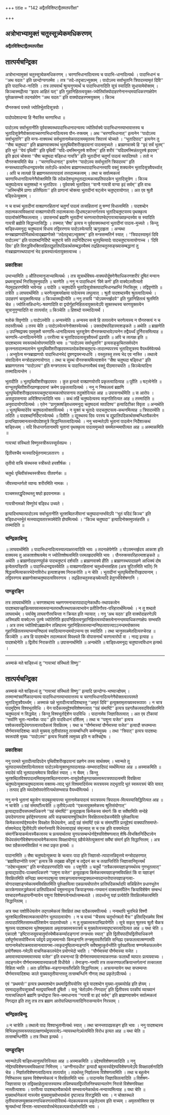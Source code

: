 +++
title = "142 अद्वैतविशिष्टाद्वैतमतपरीक्षा"

+++


## अत्रोभाभ्यामुक्तं चतुस्सूत्र्येकमधिकरणम्

**अद्वैतविशिष्टाद्वैतमतपरीक्षा**

## **तात्पर्यचन्द्रिका**

अत्रोभाभ्यामुक्तं चतुस्सूत्र्येकमधिकरणम् । चरणाभिधानादित्यस्य च पादाभि-धानादित्यर्थः । पादाभिधानं च ‘‘अथ यदतः’’ इति छान्दोग्यगतमेव । तत्र ‘‘तदे-तदृचाऽभ्युक्तम् । पादोऽस्य सर्वाभूतानि त्रिपादस्यामृतं दिवि’’ इति पादाभिधा-नादिति । तत्र लाघवार्थं श्रुत्यनुगमार्थं च पादाभिधानादिति सूत्रं स्यादिति सुधायामेवोक्तम् । किञ्चास्मद्रीत्या ‘‘हृदय आहितं यत्’’ इति गुहानिहितत्वयुक्त-ज्योतिर्वाक्योदाहरणेनानन्दमयाधिकरणाक्षेपेण पूर्वपक्षसम्भवे तदनाक्षेपेण ‘‘अथ यदतः’’ इति वाक्योदाहरणमयुक्तम् । किञ्च

पौनरुक्त्यं परमते ज्योतिर्भूतादिसूत्रयोः ।

पादोपदेशादन्या हि नैवास्ति चरणाभिधा ॥

पादोऽस्य सर्वाभूतानीति पूर्ववाक्यस्थपादाभिधानादन्यस्य ज्योतिर्वाक्ये पादाभिधानस्याभावात्तस्य च भूतादिसूत्रेणैवोक्तत्वाच्चरणाभिधानादित्यस्य पौन-रुक्त्यम् । अथ ‘‘चरणाभिधानात्’’ इत्यनेन ‘‘पादोऽस्य सर्वाभूतानि’’ इति मन्त्र-वाक्यस्थं सर्वभूतानामेकपादत्वममृतस्य त्रिपात्त्वं चोच्यते । ‘‘भूतादिपाद’’ इत्यनेन तु ‘‘सैषा चतुष्पदा’’ इति ब्राह्मणवाक्यस्थं भूतपृथिवीशरीरहृदयानां पादत्वमुच्यते । ब्राह्मणवाक्ये हि ‘‘इदं सर्वं भूतम्’’ इति भूतं ‘‘येयं पृथिवी’’ इति पृथिवीं ‘‘यदि-दमस्मिन्पुरुषे शरीरम्’’ इति शरीरं ‘‘यदिदमस्मिन्नंतःपुरुषे हृदयम्’’ इति हृदयं चोक्त्वा ‘‘सैषा चतुष्पदा षड्विधा गायत्रि’’ इति भूतादीनां चतुर्णां पादत्वं व्यपदिश्यते । ततो न पौनरुक्त्यमिति चेन्न । ‘‘चरणाभिधानात्’’ इत्यनेन ‘‘पादोऽस्य सर्वाभूतानि त्रिपादस्य’’ इति मन्त्रस्थपादाभिधानद्वयस्येव ततोऽधि-कार्थस्य ब्राह्मणस्थपादाभिधानस्यापि वक्तुं शक्यत्वेन भूतादिसूत्रवैयर्थ्यात् । अपि च त्वत्पक्षे हि ब्रह्मणस्तत्तत्पादत्वं तत्तदात्मकत्वम् । तथा च सर्वात्मकत्वं चरणाभिधानादित्यनेनैवोक्तमिति किं तदेकदेशभूतभूताद्यात्मकत्वप्रतिपादकेन भूतादिसूत्रेण । किञ्च चतुष्पदेत्यत्र चतुश्शब्दो न भूतादिपरः । पूर्ववाक्ये भूतादिवत् ‘‘वाग्वै गायत्री वाग्वा इदं सर्वम्’’ इति वाचः ‘‘अस्मिन्हीमे प्राणाः प्रतिष्ठिताः’’ इति प्राणानां चोक्त्या भूतादीनां षट्त्वेन चतुष्ट्वायोगात् । अत एव श्रुतौ षड्विधेत्युक्तम् ।

न च वाच्यं भूतादीनां वाक्प्राणरहितानां चतुर्णां पादत्वं तत्सहितानां तु षण्णां विधात्वमिति । पादशब्देन तदात्मकत्वविवक्षायां वाक्प्राणयोरपि तदात्मकत्वा-द्विधाषट्कान्तर्गतस्य भूतादिचतुष्टयस्य पृथक्कृत्य पादत्वोक्तेर्निष्फलत्वात् । उपासनार्थं ब्रह्मणि भूतादीनां चरणत्वारोपश्चेद्गायत्र्याख्यछन्दस्येव स स्यादिति गायत्री ब्रह्मेति सिद्धान्तासिद्धिः । तस्मात् ‘सैषा’ इत्यत्र न पूर्ववाक्यस्थानां भूतादीनां पादत्व-मुच्यते । किन्तु षाड्विध्यमनूद्य चतुष्पदत्वं विधाय तद्विवरणाय पादोऽस्येत्यादि ऋगुदाहृता । अन्यथा मन्त्रब्राह्मणयोर्भिन्नार्थत्वाद्ब्रह्मणोक्ते ‘‘तदेतदृचाऽभ्युक्तम्’’ इति मन्त्रसम्मतिर्न स्यात् । ‘‘त्रिपादस्यामृतं दिवि पादोऽस्य’’ इति पादशब्दनिर्दिष्टे चतुष्टये सति तदनिर्दिष्टस्य भूतपृथिव्यादेः पादचतुष्टयत्वायोगाच्च । ‘दिवि दिवः’ इति विरुद्धविभक्तिसहितद्युप्रातिपदिकार्थसम्बद्धस्यैक्यं तद्रहितचतुस्सङ्ख्यासम्बद्धानां तु मंत्रब्राह्मणस्थपादानां भेद इत्यस्यात्यंतायुक्तत्वाच्च ।

### **प्रकाशिका**

उभाभ्यामिति ॥ औतिरामानुजाभ्यामित्यर्थः । तत्र सूत्रार्थविषय-वाक्ययोर्दूषणेनैवाधिकरणशरीरं दूषितं मन्वानः प्रथमसूत्रार्थं निरसितुमनुवदति ॥ चरणेति ॥ ननु न पादाभिधानं ‘विमे कर्ण’ इति वाक्येऽस्तीत्यतो नेदमुदाहरणमिति भावेनाह ॥ पादेति ॥ चतुष्पदेति भूतादिसूत्रोक्तपादाभिधानभ्रान्तिं निरसितुम् । तद्विवृणोति ॥ तत्रेति ॥ लाघवार्थमिति ॥ चरणेत्युक्त्यपेक्षया पादेत्यस्य लघुत्वात् । श्रुतौ पादशब्दस्यैव श्रुतत्वादित्यर्थः । उदाहरणं चायुक्तमित्याह ॥ किञ्चास्मद्रीत्येति ॥ ननु तत्रापि ‘‘योऽयमन्तर्हृदये’’ इति गुहानिहितत्वं श्रुतमिति चेन्न । ज्योतिःसन्निधानेऽ-श्रवणादिति वा द्वयोर्गुहानिहितत्वयुक्तत्वेऽपि सूक्तस्थस्य चरणयुक्तत्वेन सूत्रानुगुण्यादिति वा तात्पर्यात् ॥ किञ्चेति ॥ हिशब्दो यस्मादित्यर्थे ।

श्लोकं विवृणोति ॥ पादोऽस्येति ॥ अन्यस्येति ॥ अन्यस्य सत्त्वे हि तत्परत्वेन चरणेत्यस्य न पौनरुक्त्यं न च तदस्तीत्यर्थः ॥ तस्य चेति ॥ पादोऽस्येत्यनेनोक्तस्येत्यर्थः । उक्तदोषपरिहारमाशङ्कते ॥ अथेति ॥ ब्राह्मणेति ॥ उपनिषद्वाक्य एवमुक्तौ चरणाभि-धानादित्यस्य भूतसूत्रेण पौनरुक्त्याभावेऽप्यनेन तद्वैयर्थ्यं दुर्निरासमित्याह ॥ चरणाभि-धानादित्यनेनेति ॥ पररीत्या च भूतादिपादत्वसूत्रवैयर्थ्यं द्रढयति ॥ अपि च त्वत्पक्ष इति ॥ पादशब्दस्य स्वरूपार्थत्वोपगमादिति भावः ॥ ‘‘पादोऽस्य सर्वाभूतानि’’ इत्यसङ्कुचितसर्वपदेन कृत्स्नतादात्म्यलाभेन भूतपृथिवीशरीरहृदयरूपतदेकदेशचतुष्टय-तादात्म्यपरस्य भूतादिसूत्रस्य वैयर्थ्यमेवेत्यर्थः । अभ्युपेत्य मन्त्रब्राह्मणयोः पादाभिधानभेदं दूषणद्वयमभ्यधायि । वस्तुतस्तु तस्य भेद एव नास्ति । तथात्वे संवादित्वेन मन्त्रोदाहरणायोगात् । तथा च सुस्थं पौनरुक्त्यमित्याशयेन ‘‘सैषा चतुष्पदा षड्विधा’’ इति ब्राह्मणगतस्य ‘‘पादोऽस्य’’ इति मन्त्रगतस्य च पादाभिधानस्यैक्यं वक्तुं पीठमारचयति ॥ किञ्चेत्यादिना तस्मादित्यन्तेन ।

भूतादीति ॥ भूतपृथिवीशरीरहृदयपरः । कुत इत्यतो वाक्प्राणयोरपि प्रकृतत्वादित्याह ॥ पूर्वेति ॥ षट्त्वेनेति ॥ वाग्भूतपृथिवीशरीरप्राणहृदयानां क्रमेण प्रकृतत्वादित्यर्थः । ननु न निष्फलत्वं ब्रह्मणि भूतपृथिवीशरीरहृदयरूपचतुष्टयात्मकत्वोपासनाय तदुक्तेरित्यत आह ॥ उपासनार्थमिति ॥ स आरोपः । असदुपासनाया अविशिष्टत्वादिति भावः । कथं तर्हि चतुष्पदेत्यस्य सङ्गतिरित्यत आह ॥ तस्मादिति ॥ अनुवादायोगादित्यर्थः । एतेन ‘‘प्रागुक्तषड्विधत्वमनूद्य चतुष्पदत्वं व्यपदिश्य’’ इत्यादिटीका विवृता ॥ अन्यथेति ॥ भूतपृथिव्यादेरेव चतुष्पदत्वोक्तावित्यर्थः । न युक्तं च भूतादेः पादचतुष्टयत्व-कथनमित्याह ॥ त्रिपादस्येति ॥ तदिति ॥ पादशब्दनिर्दिष्टस्येत्यर्थः ॥ दिवीति ॥ द्युस्थस्य दिवः परस्य च द्युप्रातिपदिकार्थसम्बन्धितयैकत्वेन प्रत्यभिज्ञायमानत्वस्योपदेशसूत्रे सिद्धान्तितत्वादित्यर्थः । ननु भवन्मतेऽपि भूतानां पादत्वेन निर्देशात्कथं षाड्विध्यम् । यदि विधान्तर्गतानामपि भूतानां पृथक्कृत्य पादत्वमुच्यते सममेतन्ममापीत्यत आह ॥ अस्माकमिति ॥

गायत्र्यां संस्थितो विष्णुस्स्त्रीरूपस्सूर्यसप्रभः ।

द्वितीयश्चैव मत्स्यादिर्भूतनामाऽवतारगः ॥

तृतीयो वाचि संस्थस्स स्त्रीरूपो हयशीर्षकः ।

चतुर्थः पृथिवीसंस्थस्स्त्रीरूपः पीतवर्णकः ॥

जीवस्यान्तर्गतो व्याप्यः शरीरमिति नामकः ।

पञ्चमस्तद्धृदिस्थस्तु षष्ठो हृदयनामकः ॥

गायत्रीनामको विष्णुरेवं षड्विध उच्यते ।

इत्यादिभाष्यात्पादोऽस्य सर्वाभूतानीति भूतशब्दितजीवानां चतुष्पादान्तर्भावेऽपि ‘‘भूतं यदिदं किञ्च’’ इति षड्विधान्तर्भूतं मत्स्याद्यवताररूपमेवेति ज्ञेयमित्यर्थः । ‘‘किञ्च चतुष्पदा’’ इत्यादिनोक्तमुपसंहरति ॥ तस्मादिति ॥

### **चन्द्रिकाबिन्दु**

॥ लाघवार्थमिति ॥ पादाभिधानादित्यस्याल्पाक्षरत्वादिति भावः ॥ तदनाक्षेपेणेति ॥ योऽयमन्तर्हृदय आकाश इति वाक्यस्य तु आकाशशेषत्वमेव न ज्योतिश्शेषत्वमिति परमतहृदयमिति भावः । पौनरुक्त्यपरिहारमाशङ्कते ॥ अथेति ॥ ब्राह्मणोदाहरणपूर्वकं पादचतुष्टयं दर्शयति ॥ ब्राह्मणवाक्ये हीति ॥ ब्राह्मणस्थपादग्रहणे आधिक्यं दोष इत्येतत्परिहरति ॥ पादाभिधानद्वयस्येवेति ॥ वाक्प्राणरहितानां चतुर्थ्यन्तसहिता (अत्र त्रुटितमिति भाति) नि षिद्धत्वमित्याकारभेदेनाविरोध इत्याशङ्क्य निराकरोति ॥ न चेति । भूतादीनां भूतपृथिवीशरीरहृदयानाम् । तद्विवरणाय ब्राह्मणोक्तचतुष्पादत्वविवरणाय । तद्रहितचतुस्सङ्ख्येत्यादि हेतुगर्भविशेषणानि ।

### **पाण्डुरङ्गि**

तत्र लाघवार्थमिति ॥ चरणशब्दस्य भक्षणगमनाचारपादाद्यनेकार्थोप-स्थापकत्वेन पादशब्दवज्झडित्यवयवस्वरूपान्यतरार्थोपस्थापकत्वाभावेन प्रतीतिगौरव-परिहारार्थमित्यर्थः । न तु शब्दतो लाघवार्थम् । पर्यायेषु लाघवगौरवचिन्ता न क्रियत इति न्यायात् । ननु ‘अथ यदतः’ इति वाक्योदाहरणेऽपि अस्मिन्नपि वाक्येऽन्तः पुरुषे ज्योतिरिति हृदयनिहितत्वगुहानिहितत्वस्योक्तत्वेनानन्दमयाधिकरणाक्षेपः सम्भवति । अत्र तस्य ज्योतिषोऽब्रह्मत्वेन तन्निष्ठस्य गुहानिहितत्वस्यान्यनिष्ठत्वापत्त्याऽऽनन्दमयोक्तस्य गुहानिहितत्वस्याप्यन्यनिष्ठत्वं स्यादित्यानन्दमयोऽप्यन्य एव स्यादिति । तथा चानुपपन्नमेतदित्यरुचेराह ॥ किञ्चेति ॥ अत्र हि पादशब्देन तदात्मकत्वं विवक्ष्यते किं वोपासनार्थं चरणत्वारोपो वा । नाद्य इत्याह ॥ पादशब्देनेति ॥ द्वितीयं निराकरोति ॥ उपासनार्थमिति ॥ अन्यथेति ॥ षाड्विध्यमनूद्य चतुष्पात्त्वविधान इत्यर्थः ।

------------------------------------------------------------------------

अस्माकं मते षाड्विध्यं तु ‘‘गायत्र्यां संस्थितो विष्णुः’’

## **तात्पर्यचन्द्रिका**

अस्माकं मते षाड्विध्यं तु ‘‘गायत्र्यां संस्थितो विष्णुः’’ इत्यादि छान्दोग्य-भाष्याज्ज्ञेयम् । तस्मान्मांत्रवर्णिकादन्यस्य पादाभिधानस्याभावात्तस्य च चरणाभिधानादित्यनेनैवोक्तत्वात्परमते भूतादिसूत्रवैयर्थ्यम् । अस्माकं पक्षे भूतादीत्यत्रादिशब्दस्तु ‘‘अमृतं दिवि’’ इत्युक्तामृताख्यस्वरूपपरः । न चात्र पादमुद्दिश्य विश्वभूतविधिः । येन पादैकत्वमुद्देश्यविशेषणत्वात् ‘‘ग्रहं संमार्ष्टि’’ इत्यत्र ग्रहगतैकत्ववदविवक्षितमिति चतुष्पदत्वं न सिद्ध्येत् । किन्तु विश्वभूतोद्देशेन पादविधिः । पादानामेव जिज्ञासितत्वात् । अत एव टीकायां ‘‘सर्वाणि भूता-न्यस्यैकः पादः’’ इति पादविधानं दर्शितम् । तथा च ‘‘पशुना यजेत’’ इत्यत्र पश्वेकत्ववद्विधेयगतत्वात्पादैकत्वं विवक्षितम् । यथा च ‘‘पौर्णमास्यां पौर्णमास्या यजेत’’ इत्यादौ सप्तम्यन्तः पौर्णमास्यादिशब्दः काले मुख्यस् तृतीयांतस्तु तत्सम्बन्धिनि कर्मण्यमुख्यः । तथा ‘‘त्रिपात्’’ इत्यत्र पादशब्दः स्वरूपांशे मुख्यः ‘‘पादोऽस्य’’ इत्यत्र भिन्नांशे त्वमुख्य इति न कश्चिद्दोषः ।

### **प्रकाशिका**

ननु परमते भूतादीत्यादिपदेन पृथिवीशरीरहृदयानां ग्रहणेन तस्य सार्थक्यम् । भवन्मते तु भूतपादव्यपदेशादित्येतावता पादोऽस्येत्युक्तभूतपादत्वग्रह-सम्भवादादिपदं व्यर्थमित्यत आह ॥ अस्माकमिति ॥ स्यादेवं यदि भूतपादत्वमेवात्र विवक्षितं स्यात् । न चैवम् । किन्तु भूतशब्दितविश्वपादत्वमिवामृतशब्दितनारायण-वासुदेववैकुण्ठाख्यस्वरूपत्रयपादत्वमपि विवक्षित्वा चतुष्पदेत्युक्तचतुष्पदत्वस्य वक्तव्य-त्वाद् भूतं विश्वमादिर्यस्य रूपत्रयस्य तद्भूतादि भूतं स्वरूपत्रयं चेति यावत् । तत्पाद इति व्यपदेशोपपत्तेरित्यर्थसम्भवान्न वैयर्थ्यमित्यर्थः ।

ननु मन्त्रे भूतानां बहुत्वेन पादबहुत्वापत्त्या भूतानामेकपादत्वं रूपत्रयस्य त्रिपादत्व-मित्यस्यासिद्धिरित्यत आह ॥ न चात्रेति ॥ ग्रहं संमार्ष्टीत्यत्रेति ॥ तृतीयेऽध्याये ‘‘एकत्वयुक्तमेकस्य श्रुतिसंयोगात्’’ इत्याद्यपादीयसप्तमाधिकरणे ‘‘ग्रहं संमार्ष्टि’’ इत्युदाहृत्य किमेकस्य संमार्गः किं वा सर्वेषामिति सन्देहे उपादेयगताया इवोद्देश्यगताया अपि सङ्ख्यायाश्श्रुतिबलेन विवक्षितत्वादेकस्यैवेति पूर्वपक्षयित्वा किमेकत्वस्योद्देश्यत्वेन विवक्षोत विधेयत्वेन, आद्ये ग्रहं संमार्ष्टि एकं च संमार्ष्टीति प्रत्युद्देश्यं वाक्यपरिसमाप्ते-र्वाक्यभेदाद् द्वितीयेऽपि संमार्गस्यापि विधेयत्वाद्ग्रहं संमृज्यात् स च एक इति वाक्यभेदात् संमार्गक्रियाकर्मत्वस्यैकत्वस्य च प्रत्ययार्थतया युगपत्सम्बन्धेनोद्देश्यविशेषणत्वात् शेषि-विभक्तिनिर्दिष्टत्वेन विधेयसंमार्गविशेषणत्वाभावेनैकत्वस्य विवक्षायोगाद् ग्रहैर्यजेतेत्युक्तानां सर्वेषां संमार्ग इति सिद्धान्तितम् । अत्र यथा ग्रहैकत्वमविवक्षितं न तथा प्रकृत इत्यर्थः ॥

पादानामिति ॥ सैषा चतुष्पदेत्युक्त्या के चत्वारः पादा इति जिज्ञासो-त्पादात्तन्निवृत्तये मन्त्रोदाहरणात् ‘‘ब्रह्मविदाप्नोति परम्’’ इत्यत्र किं तद्ब्रह्म कीदृशं च तद्वेदनं का च तत्प्राप्तिरिति जिज्ञासानिवृत्त्यर्थं ‘‘तदेषाभ्युक्तम्’’ इति मन्त्रोदाहरणवदिति भावः ॥ पशुनेति ॥ चतुर्थे ‘‘तत्रैकत्वमयज्ञाङ्गमर्थस्य गुणभूतत्वात्’’ इत्याद्यपादीय-पञ्चमाधिकरणे ‘‘पशुना यजेत’’ इत्युदाहृत्य किमेकत्वमयज्ञाङ्गमविवक्षितं किं वा यज्ञाङ्गं विवक्षितमिति सन्दिह्य समानपदश्रुत्या पश्वङ्गत्वावगमाद्वाक्यलभ्यपदान्तरोपात्तयज्ञाङ्गत्वा-योगादयज्ञाङ्गमेकत्वमविवक्षितमिति पूर्वपक्षयित्वा एकप्रत्ययोपात्तेन प्रातिपदिकार्थादपि सन्निहितेन प्रधानभूतेन कारकेणावरुद्धमेकत्वं प्रातिपदिकार्थं पशुमनादृत्य क्रियाङ्गमव-गम्यमानं वाक्यसमर्पितेन क्रियाविशेषेण सम्बन्धं पश्चादरुणैकहायनीन्यायेन पशुना विशेषणत्वेनार्थात्सम्बध्यते । तादर्थ्यन्तु यज्ञं प्रत्येवेति विवक्षितमेकत्वमिति सिद्धान्तितम् ।

अत्र यथा पशोर्विधेयत्वेन तद्गतमेकत्वं विवक्षितं तथा पादैकत्वमपीत्यर्थः । नन्वथापि भूतभिन्ने विष्णौ भूतशब्दितविश्वात्मकत्वायोगेन भूतपादत्वायोगः । न च वाच्यं ‘‘चैत्रस्य चतुर्भागबलो मैत्रः’’ इतिवद्भिन्नमेव विश्वं तत्पादपरिमितसामर्थ्यातिशयेन पादतयोच्यते । न तु मुख्यस्वरूपाभिप्रायेणेति । सूत्रे सकृत् श्रुतस्य श्रुतौ चैकत्र श्रुतस्य पादशब्दस्य भूतेष्वमुख्यता अमृताख्यस्वरूपत्रये च मुख्यतेत्यस्यादृष्टचरत्वादित्यत आह ॥ यथा चेति ॥ एकादशे ‘‘इष्टिराजसूयचातुर्मास्येष्वैककर्म्यादङ्गानां तन्त्रभावः स्यात्’’ इति द्वितीयपादीयद्वितीयाधिकरणे दर्शपूर्णमासयोर्विभज्य पर्वद्वये प्रयुज्यमानयोः किमङ्गानि तन्त्रमुतावर्तेरन्निति सन्दिह्य एकफलत्वात्षण्णामपि यागानामेकोपक्रमावसानत्वावगमा-त्सकृदनुष्ठितान्यङ्गानि सर्वेषामुपकुर्वन्तीति पूर्वपक्षयित्वा षण्णामेकफलत्वेन प्रयोगैक्याव-गमेऽपि वाचनिककालभेदेन प्रयोगभेदो भवति । ‘‘पौर्णमास्यां पौर्णमास्या यजेत । अमावास्यायाममावास्यया यजेत’’ इति वचनाभ्यां हि पौर्णमास्यमावास्याकरणकः फलार्थो व्यापारः प्रत्ययवाच्यः । तदङ्गत्वेन पौर्णमास्यमावास्याकालौ विधीयेते । तेनाङ्गा-नामपि तत्र तत्करणफलक्रियान्तर्गतानां तत्कालता विहिता भवति । अतः प्रतित्रिक-मङ्गान्यावर्तेरन्निति सिद्धान्तितम् । अत्रत्यन्यायेन यथा सप्तम्यन्तः पौर्णमास्यादिशब्दः काले मुख्यस्तृतीयान्तस्तु तत्सम्बन्धिनि गौणस् तथा प्रकृतेऽपीत्यर्थः ।

एवं ‘‘प्रथमयोः’’ इत्यत्र प्रथमाशब्देन प्रथमाद्वितीययोरिव सूत्रे पादशब्देन मुख्या-मुख्ययोर्ग्रह इति ज्ञेयम् । एवमाद्यतृतीयसूत्रार्थौ मतद्वयाभिमतौ दूषितौ । यत्तु ‘चेतोऽर्पण-निगदात्’ इति द्वितीयस्य परकीयं व्याख्यानं गायत्र्यधिष्ठाने ब्रह्मणि छन्दोद्वारा चित्त-समाधानाय ‘‘गायत्री वा इदं सर्वम्’’ इति ब्राह्मणवाक्येन सर्वात्मकत्वं निगद्यत इति तत्तु तत्र तत्र ब्रह्मण आरोपाधिष्ठानत्वादिनिरासन्यायेन निरस्तम् ।

### **चन्द्रिकाबिन्दु**

॥ न चात्रेति ॥ तथात्वे पादः विश्वाभूतानीत्यर्थः स्यात् । तथा चानन्तपादप्रसङ्ग इति भावः । ननु पादशब्दस्य विभिन्नभूतस्वरूपपादलक्षणार्थद्वयपरत्वेऽ-न्यायस्थानेऽर्थत्वमिति विरोध इत्यत आह ॥ यथा चेति ॥ तत्सम्बन्धिनीति ॥ तत्र स्थित इत्यर्थः ।

### **पाण्डुरङ्गि**

भवन्मतेऽपि षाड्विध्यानुपपत्तिरित्यत आह ॥ अस्माकमिति ॥ उद्देश्यविशेषणत्वादिति ॥ ननु नोद्देश्यविशेषणत्वमविवक्षायां निमित्तम् । ‘अग्नीनादधीत’ इत्यादौ बहुत्वस्योद्देश्यविशेषणत्वेऽपि विवक्षादर्शनादिति चेन्न । निर्ज्ञातविशेषणत्वादित्यत्र तात्पर्यात् । तदर्थस्तु निर्ज्ञातस्य विशेषणत्वमिति । तथा च बहुत्वेन निश्चितस्य ग्रहस्य विशेषणमेकत्वं न विवक्षितमिति भावः ॥ पादानामेव जिज्ञासितत्वादिति ॥ विशेषण-जिज्ञासाया एव तद्विवक्षाहेतुत्वात्तस्याश्च तन्निश्चयतद्विपरीतनिश्चयान्यतरेण निरासे विशेषणविवक्षा नास्तीत्याशयः । पररीत्या पादशब्दस्यैकार्थत्वे सम्भवत्यनेकार्थत्व-मन्याय्यमित्याह ॥ यथा चेति ॥ मुख्यार्थानेकत्वं नास्त्येव मुख्यामुख्योभयार्थत्वं दृष्टत्वान्न विरुद्धमिति भावः । न चोक्तस्थले तृतीयासप्तम्युक्तकरणाधिकरणत्वयोरिवार्थ-भेदकल्पकस्य प्रकृतेऽभाव इति वाच्यम् । अमृतत्वोक्तित एव श्रुत्यर्थाभ्यां विनाश-भावाभावयोरर्थभेदकल्पकयोर्लाभादिति भावः ।


